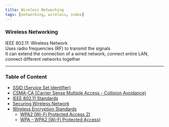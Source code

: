 ```yaml
---
title: Wireless Networking
tags: [networking, wireless, index]
---
```


### Wireless Networking

IEEE 802.11: Wireless Network  
Uses radio frequencies (RF) to transmit the signals  
It can extend the connection of a wired network, connect entire LAN, connect different networks together

---

### Table of Content

* [SSID (Service Set Identifier)](SSID%20%28Service%20Set%20Identifier%29.md)
* [CSMA-CA (Carrier Sense Multiple Access - Collision Avoidance)](CSMA-CA%20%28Carrier%20Sense%20Multiple%20Access%20-%20Collision%20Avoidance%29.md)
* [IEEE 802.11 Standards](IEEE%20802.11%20Standards.md)
* [Securing Wireless Network](Securing%20Wireless%20Network.md)
* [Wireless Encryption Standards](Wireless%20Encryption%20Standards.md)
	* [WPA2 (Wi-Fi Protected Access 2)](WPA2%20%28Wi-Fi%20Protected%20Access%202%29.md)
	* [WPA - WPA2 (Wi-Fi Protected Access)](../../Cyber%20Security/Network%20Hacking/WPA%20-%20WPA2%20(Wi-Fi%20Protected%20Access).md)